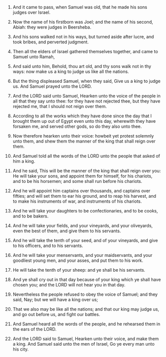 1. And it came to pass, when Samuel was old, that he made his sons
judges over Israel.

2. Now the name of his firstborn was Joel; and the name of his
second, Abiah: they were judges in Beersheba.

3. And his sons walked not in his ways, but turned aside after lucre,
and took bribes, and perverted judgment.

4. Then all the elders of Israel gathered themselves together, and
came to Samuel unto Ramah,

5. And said unto him, Behold, thou art
old, and thy sons walk not in thy ways: now make us a king to judge us
like all the nations.

6. But the thing displeased Samuel, when they said, Give us a king to
judge us. And Samuel prayed unto the LORD.

7. And the LORD said unto Samuel, Hearken unto the voice of the
people in all that they say unto thee: for they have not rejected
thee, but they have rejected me, that I should not reign over them.

8. According to all the works which they have done since the day that
I brought them up out of Egypt even unto this day, wherewith they have
forsaken me, and served other gods, so do they also unto thee.

9. Now therefore hearken unto their voice: howbeit yet protest
solemnly unto them, and shew them the manner of the king that shall
reign over them.

10. And Samuel told all the words of the LORD unto the people that
asked of him a king.

11. And he said, This will be the manner of the king that shall reign
over you: He will take your sons, and appoint them for himself, for
his chariots, and to be his horsemen; and some shall run before his
chariots.

12. And he will appoint him captains over thousands, and captains
over fifties; and will set them to ear his ground, and to reap his
harvest, and to make his instruments of war, and instruments of his
chariots.

13. And he will take your daughters to be confectionaries, and to be
cooks, and to be bakers.

14. And he will take your fields, and your vineyards, and your
oliveyards, even the best of them, and give them to his servants.

15. And he will take the tenth of your seed, and of your vineyards,
and give to his officers, and to his servants.

16. And he will take your menservants, and your maidservants, and
your goodliest young men, and your asses, and put them to his work.

17. He will take the tenth of your sheep: and ye shall be his
servants.

18. And ye shall cry out in that day because of your king which ye
shall have chosen you; and the LORD will not hear you in that day.

19. Nevertheless the people refused to obey the voice of Samuel; and
they said, Nay; but we will have a king over us;

20. That we also may
be like all the nations; and that our king may judge us, and go out
before us, and fight our battles.

21. And Samuel heard all the words of the people, and he rehearsed
them in the ears of the LORD.

22. And the LORD said to Samuel, Hearken unto their voice, and make
them a king. And Samuel said unto the men of Israel, Go ye every man
unto his city.